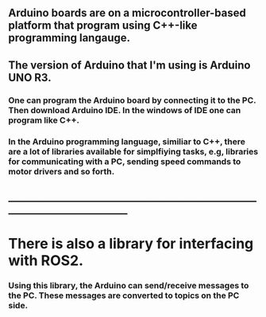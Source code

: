 ## Arduino boards are on a microcontroller-based platform that program using C++-like programming langauge.
## The version of Arduino that I'm using is Arduino UNO R3. 
### One can program the Arduino board by connecting it to the PC. Then download Arduino IDE. In the windows of IDE one can program like C++. 

### In the Arduino programming language, similiar to C++, there are a lot of libraries available for simplfiying tasks, e.g, libraries for communicating with a PC, sending speed commands to motor drivers and so forth.
## __________________________________________________________________________
# There is also a library for interfacing with ROS2. 
### Using this library, the Arduino can send/receive messages to the PC. These messages are converted to topics on the PC side. 
